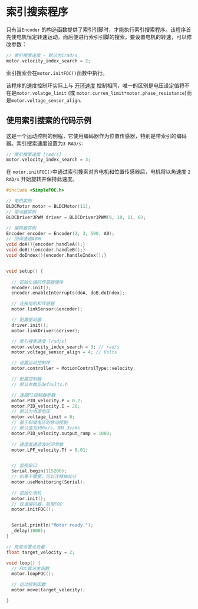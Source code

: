 
# 索引搜索程序
只有当`Encoder` 的构造函数提供了索引引脚时，才能执行索引搜索程序。该程序首先使电机恒定转速运动，而后便进行索引引脚的搜索。要设置电机的转速，可以修改参数：

```cpp
// 索引搜索速度 - 默认为1rad/s
motor.velocity_index_search = 2;
```
索引搜索会在`motor.initFOC()`函数中执行。

该程序的速度控制环实际上与 [开环速度](/velocity_loop) 控制相同，唯一的区别是电压设定值将不在是`motor.volatge_limit` (或 `motor.curren_limit*motor.phase_resistance`)而是`motor.voltage_sensor_align`.



## 使用索引搜索的代码示例

这是一个运动控制的例程，它使用编码器作为位置传感器，特别是带索引的编码器。索引搜索速度设置为`3 RAD/s`:

```cpp
// 索引搜索速度 [rad/s]
motor.velocity_index_search = 3;
```

在 `motor.initFOC()`中通过索引搜索对齐电机和位置传感器后，电机将以角速度 `2 RAD/s` 开始旋转并保持此速度。

```cpp
#include <SimpleFOC.h>

// 电机实例
BLDCMotor motor = BLDCMotor(11);
// 驱动器实例
BLDCDriver3PWM driver = BLDCDriver3PWM(9, 10, 11, 8);

// 编码器实例
Encoder encoder = Encoder(2, 3, 500, A0);
// 回调通道A和B
void doA(){encoder.handleA();}
void doB(){encoder.handleB();}
void doIndex(){encoder.handleIndex();}


void setup() {
  
  // 初始化编码传感器硬件
  encoder.init();
  encoder.enableInterrupts(doA, doB,doIndex); 

  // 连接电机和传感器
  motor.linkSensor(&encoder);

  // 配置驱动器
  driver.init();
  motor.linkDriver(&driver);

  // 索引搜索速度 [rad/s]
  motor.velocity_index_search = 3; // rad/s
  motor.voltage_sensor_align = 4; // Volts

  // 设置运动控制环
  motor.controller = MotionControlType::velocity;

  // 配置控制器
  // 默认参数见defaults.h

  // 速度PI控制器参数
  motor.PID_velocity.P = 0.2;
  motor.PID_velocity.I = 20;
  // 默认为电源电压
  motor.voltage_limit = 6;
  // 基于斜坡电压的急动控制
  // 默认值为300v/s，即0.3v/ms
  motor.PID_velocity.output_ramp = 1000;
 
  // 速度低通滤波时间常数
  motor.LPF_velocity.Tf = 0.01;


  // 监视串口
  Serial.begin(115200);
  // 如果不需要，可以注释掉此行
  motor.useMonitoring(Serial);
  
  // 初始化电机
  motor.init();
  // 校准编码器，启用FOC
  motor.initFOC();


  Serial.println("Motor ready.");
  _delay(1000);
}

// 角度设置点变量
float target_velocity = 2;

void loop() {
  // FOC算法主函数
  motor.loopFOC();

  // 运动控制函数
  motor.move(target_velocity);

}

```
